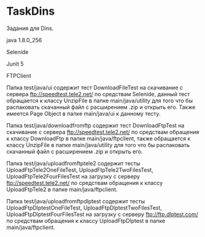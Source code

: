 # TaskDins
Задания для Dins.

java 1.8.0_256

Selenide

Junit 5

FTPClient

Папка test/java/ui содержит тест DownloadFileTest на скачивание с сервера ftp://speedtest.tele2.net/ 
по средствам Selenide, данный тест обращается к классу UnzipFile в папке main/java/utility
для того что бы распаковать скачанный файл с расширением .zip и открыть его. 
Также имеется Page Object в папке main/java/ui к данному тесту.

Папка test/java/downloadfromftp содержит тест DownloadFtpTest на скачивание с сервера 
ftp://speedtest.tele2.net/ по средствам обращения к классу DownloadFtp 
в папке main/java/ftpclient, также обращается к классу UnzipFile в папке main/java/utility
для того что бы распаковать скачанный файл с расширением .zip и открыть его. 

Папка test/java/uploadfromftptele2 содержит тесты UploadFtpTele2OneFileTest, 
UploadFtpTele2TwoFilesTest, UploadFtpTele2FourFilesTest на загрузку с серверу
ftp://speedtest.tele2.net/ по средствам обращения к классу UploadFtpTele2 
в папке main/java/ftpclient.

Папка test/java/uploadfromftpdlptest содержит тесты UploadFtpDlptestOneFileTest, 
UploadFtpDlptestTwoFilesTest, UploadFtpDlptestFourFilesTest на загрузку с серверу
ftp://ftp.dlptest.com/ по средствам обращения к классу UploadFtpDlptest 
в папке main/java/ftpclient.
